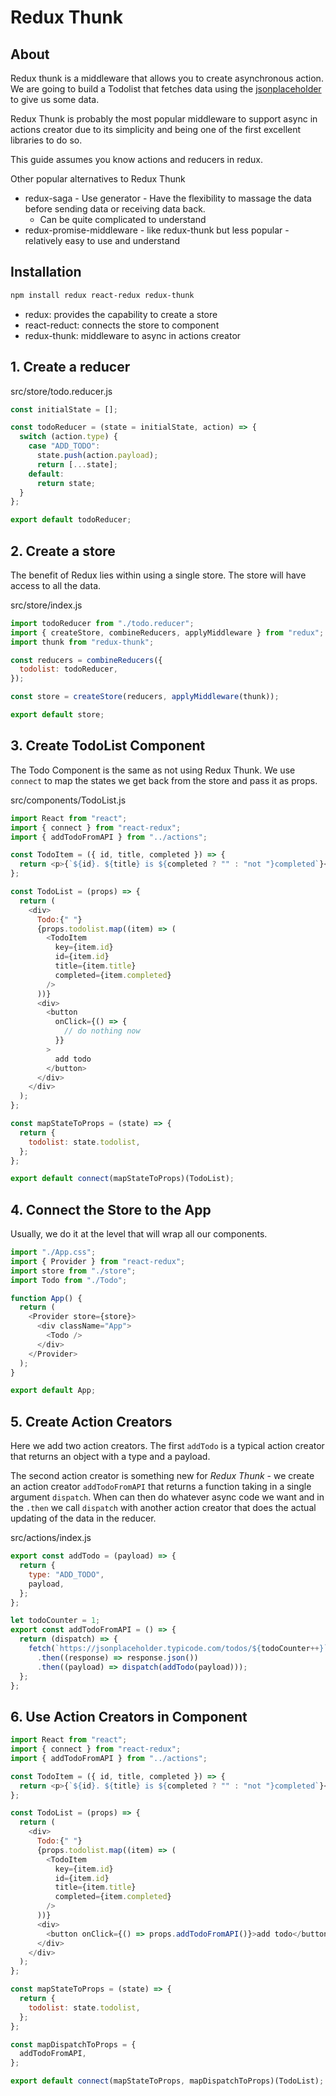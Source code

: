 # Redux Thunk

## About

Redux thunk is a middleware that allows you to create asynchronous action. We are going to build a Todolist that fetches data using the [jsonplaceholder](https://jsonplaceholder.typicode.com/) to give us some data.

Redux Thunk is probably the most popular middleware to support async in actions creator due to its simplicity and being one of the first excellent libraries to do so.

This guide assumes you know actions and reducers in redux.

Other popular alternatives to Redux Thunk

- redux-saga - Use generator - Have the flexibility to massage the data before sending data or receiving data back.
  - Can be quite complicated to understand
- redux-promise-middleware - like redux-thunk but less popular - relatively easy to use and understand

## Installation

```sh
npm install redux react-redux redux-thunk
```

- redux: provides the capability to create a store
- react-reduct: connects the store to component
- redux-thunk: middleware to async in actions creator

## 1. Create a reducer

src/store/todo.reducer.js

```javascript
const initialState = [];

const todoReducer = (state = initialState, action) => {
  switch (action.type) {
    case "ADD_TODO":
      state.push(action.payload);
      return [...state];
    default:
      return state;
  }
};

export default todoReducer;
```

## 2. Create a store

The benefit of Redux lies within using a single store. The store will have access to all the data.

src/store/index.js

```javascript
import todoReducer from "./todo.reducer";
import { createStore, combineReducers, applyMiddleware } from "redux";
import thunk from "redux-thunk";

const reducers = combineReducers({
  todolist: todoReducer,
});

const store = createStore(reducers, applyMiddleware(thunk));

export default store;
```

## 3. Create TodoList Component

The Todo Component is the same as not using Redux Thunk. We use `connect` to map the states we get back from the store and pass it as props.

src/components/TodoList.js

```javascript
import React from "react";
import { connect } from "react-redux";
import { addTodoFromAPI } from "../actions";

const TodoItem = ({ id, title, completed }) => {
  return <p>{`${id}. ${title} is ${completed ? "" : "not "}completed`}</p>;
};

const TodoList = (props) => {
  return (
    <div>
      Todo:{" "}
      {props.todolist.map((item) => (
        <TodoItem
          key={item.id}
          id={item.id}
          title={item.title}
          completed={item.completed}
        />
      ))}
      <div>
        <button
          onClick={() => {
            // do nothing now
          }}
        >
          add todo
        </button>
      </div>
    </div>
  );
};

const mapStateToProps = (state) => {
  return {
    todolist: state.todolist,
  };
};

export default connect(mapStateToProps)(TodoList);
```

## 4. Connect the Store to the App

Usually, we do it at the level that will wrap all our components.

```javascript
import "./App.css";
import { Provider } from "react-redux";
import store from "./store";
import Todo from "./Todo";

function App() {
  return (
    <Provider store={store}>
      <div className="App">
        <Todo />
      </div>
    </Provider>
  );
}

export default App;
```

## 5. Create Action Creators

Here we add two action creators. The first `addTodo` is a typical action creator that returns an object with a type and a payload.

The second action creator is something new for _Redux Thunk_ - we create an action creator `addTodoFromAPI` that returns a function taking in a single argument `dispatch`. When can then do whatever async code we want and in the `.then` we call `dispatch` with another action creator that does the actual updating of the data in the reducer.

src/actions/index.js

```javascript
export const addTodo = (payload) => {
  return {
    type: "ADD_TODO",
    payload,
  };
};

let todoCounter = 1;
export const addTodoFromAPI = () => {
  return (dispatch) => {
    fetch(`https://jsonplaceholder.typicode.com/todos/${todoCounter++}`)
      .then((response) => response.json())
      .then((payload) => dispatch(addTodo(payload)));
  };
};
```

## 6. Use Action Creators in Component

```javascript
import React from "react";
import { connect } from "react-redux";
import { addTodoFromAPI } from "../actions";

const TodoItem = ({ id, title, completed }) => {
  return <p>{`${id}. ${title} is ${completed ? "" : "not "}completed`}</p>;
};

const TodoList = (props) => {
  return (
    <div>
      Todo:{" "}
      {props.todolist.map((item) => (
        <TodoItem
          key={item.id}
          id={item.id}
          title={item.title}
          completed={item.completed}
        />
      ))}
      <div>
        <button onClick={() => props.addTodoFromAPI()}>add todo</button>
      </div>
    </div>
  );
};

const mapStateToProps = (state) => {
  return {
    todolist: state.todolist,
  };
};

const mapDispatchToProps = {
  addTodoFromAPI,
};

export default connect(mapStateToProps, mapDispatchToProps)(TodoList);
```
